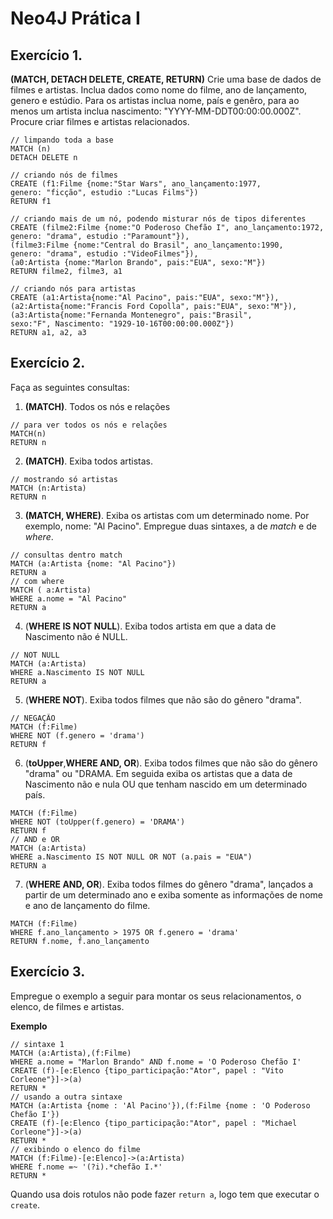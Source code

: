 # Neo4J Prática I

## Exercício 1. 
**(MATCH, DETACH DELETE, CREATE, RETURN)** 
Crie uma base de dados de filmes e artistas. Inclua dados como nome do filme, ano de lançamento, genero e estúdio. 
Para os artistas inclua nome, país e genêro, para ao menos um artista inclua nascimento: "YYYY-MM-DDT00:00:00.000Z". Procure criar filmes e artistas relacionados.

```
// limpando toda a base
MATCH (n)
DETACH DELETE n

// criando nós de filmes
CREATE (f1:Filme {nome:"Star Wars", ano_lançamento:1977,
genero: "ficção", estudio :"Lucas Films"})
RETURN f1

// criando mais de um nó, podendo misturar nós de tipos diferentes
CREATE (filme2:Filme {nome:"O Poderoso Chefão I", ano_lançamento:1972,
genero: "drama", estudio :"Paramount"}),
(filme3:Filme {nome:"Central do Brasil", ano_lançamento:1990,
genero: "drama", estudio :"VideoFilmes"}),
(a0:Artista {nome:"Marlon Brando", pais:"EUA", sexo:"M"})
RETURN filme2, filme3, a1

// criando nós para artistas
CREATE (a1:Artista{nome:"Al Pacino", pais:"EUA", sexo:"M"}),
(a2:Artista{nome:"Francis Ford Copolla", pais:"EUA", sexo:"M"}),
(a3:Artista{nome:"Fernanda Montenegro", pais:"Brasil",
sexo:"F", Nascimento: "1929-10-16T00:00:00.000Z"})
RETURN a1, a2, a3
```

## Exercício 2. 
Faça as seguintes consultas:

1. **(MATCH)**. Todos os nós e relações

```
// para ver todos os nós e relações
MATCH(n)
RETURN n
```

2. **(MATCH)**. Exiba todos artistas.

```
// mostrando só artistas
MATCH (n:Artista)
RETURN n
```

3. **(MATCH, WHERE)**. Exiba os artistas com um determinado nome. Por exemplo, nome: "Al Pacino". Empregue duas sintaxes, a de *match* e de *where*.

```
// consultas dentro match
MATCH (a:Artista {nome: "Al Pacino"})
RETURN a
// com where
MATCH ( a:Artista)
WHERE a.nome = "Al Pacino"
RETURN a
```

4. (**WHERE IS NOT NULL**). Exiba todos artista em que a data de Nascimento não é NULL.  

```
// NOT NULL
MATCH (a:Artista)
WHERE a.Nascimento IS NOT NULL
RETURN a
```

5. (**WHERE NOT**). Exiba todos filmes que não são do gênero "drama". 

```
// NEGAÇÃO
MATCH (f:Filme)
WHERE NOT (f.genero = 'drama')
RETURN f
```

6. (**toUpper**,**WHERE AND, OR**). Exiba todos filmes que não são do gênero "drama" ou "DRAMA. Em seguida exiba os artistas que a data de Nascimento não e nula OU que tenham nascido em um determinado país. 

```
MATCH (f:Filme)
WHERE NOT (toUpper(f.genero) = 'DRAMA')
RETURN f
// AND e OR
MATCH (a:Artista)
WHERE a.Nascimento IS NOT NULL OR NOT (a.pais = "EUA")
RETURN a
```

7. (**WHERE AND, OR**). Exiba todos filmes do gênero "drama", lançados a partir de um determinado ano e exiba somente as informações de nome e ano de lançamento do filme. 

```
MATCH (f:Filme)
WHERE f.ano_lançamento > 1975 OR f.genero = 'drama'
RETURN f.nome, f.ano_lançamento
```

## Exercício 3.
Empregue o exemplo a seguir para montar os seus relacionamentos, o elenco, de filmes e artistas.

**Exemplo**
```
// sintaxe 1
MATCH (a:Artista),(f:Filme)
WHERE a.nome = "Marlon Brando" AND f.nome = 'O Poderoso Chefão I'
CREATE (f)-[e:Elenco {tipo_participação:"Ator", papel : "Vito Corleone"}]->(a)
RETURN *
// usando a outra sintaxe
MATCH (a:Artista {nome : 'Al Pacino'}),(f:Filme {nome : 'O Poderoso Chefão I'})
CREATE (f)-[e:Elenco {tipo_participação:"Ator", papel : "Michael Corleone"}]->(a)
RETURN *
// exibindo o elenco do filme
MATCH (f:Filme)-[e:Elenco]->(a:Artista)
WHERE f.nome =~ '(?i).*chefão I.*'
RETURN *
```
Quando usa dois rotulos não pode fazer `return a`, logo tem que executar o `create`.
